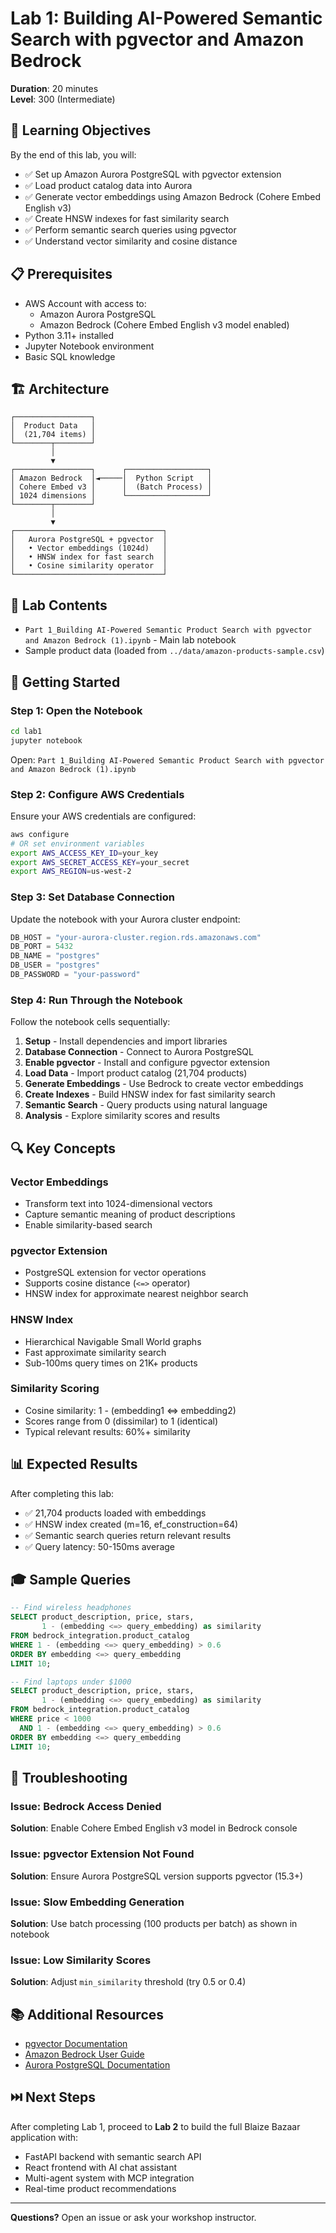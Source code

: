 # Lab 1: Building AI-Powered Semantic Search with pgvector and Amazon Bedrock

**Duration**: 20 minutes  
**Level**: 300 (Intermediate)

## 🎯 Learning Objectives

By the end of this lab, you will:
- ✅ Set up Amazon Aurora PostgreSQL with pgvector extension
- ✅ Load product catalog data into Aurora
- ✅ Generate vector embeddings using Amazon Bedrock (Cohere Embed English v3)
- ✅ Create HNSW indexes for fast similarity search
- ✅ Perform semantic search queries using pgvector
- ✅ Understand vector similarity and cosine distance

## 📋 Prerequisites

- AWS Account with access to:
  - Amazon Aurora PostgreSQL
  - Amazon Bedrock (Cohere Embed English v3 model enabled)
- Python 3.11+ installed
- Jupyter Notebook environment
- Basic SQL knowledge

## 🏗️ Architecture

```
┌─────────────────┐
│  Product Data   │
│  (21,704 items) │
└────────┬────────┘
         │
         ▼
┌─────────────────┐      ┌──────────────────┐
│ Amazon Bedrock  │◄─────│  Python Script   │
│ Cohere Embed v3 │      │  (Batch Process) │
│ 1024 dimensions │      └──────────────────┘
└────────┬────────┘
         │
         ▼
┌─────────────────────────────────┐
│   Aurora PostgreSQL + pgvector  │
│   • Vector embeddings (1024d)   │
│   • HNSW index for fast search  │
│   • Cosine similarity operator  │
└─────────────────────────────────┘
```

## 📁 Lab Contents

- `Part 1_Building AI-Powered Semantic Product Search with pgvector and Amazon Bedrock (1).ipynb` - Main lab notebook
- Sample product data (loaded from `../data/amazon-products-sample.csv`)

## 🚀 Getting Started

### Step 1: Open the Notebook

```bash
cd lab1
jupyter notebook
```

Open: `Part 1_Building AI-Powered Semantic Product Search with pgvector and Amazon Bedrock (1).ipynb`

### Step 2: Configure AWS Credentials

Ensure your AWS credentials are configured:

```bash
aws configure
# OR set environment variables
export AWS_ACCESS_KEY_ID=your_key
export AWS_SECRET_ACCESS_KEY=your_secret
export AWS_REGION=us-west-2
```

### Step 3: Set Database Connection

Update the notebook with your Aurora cluster endpoint:

```python
DB_HOST = "your-aurora-cluster.region.rds.amazonaws.com"
DB_PORT = 5432
DB_NAME = "postgres"
DB_USER = "postgres"
DB_PASSWORD = "your-password"
```

### Step 4: Run Through the Notebook

Follow the notebook cells sequentially:

1. **Setup** - Install dependencies and import libraries
2. **Database Connection** - Connect to Aurora PostgreSQL
3. **Enable pgvector** - Install and configure pgvector extension
4. **Load Data** - Import product catalog (21,704 products)
5. **Generate Embeddings** - Use Bedrock to create vector embeddings
6. **Create Indexes** - Build HNSW index for fast similarity search
7. **Semantic Search** - Query products using natural language
8. **Analysis** - Explore similarity scores and results

## 🔍 Key Concepts

### Vector Embeddings
- Transform text into 1024-dimensional vectors
- Capture semantic meaning of product descriptions
- Enable similarity-based search

### pgvector Extension
- PostgreSQL extension for vector operations
- Supports cosine distance (`<=>` operator)
- HNSW index for approximate nearest neighbor search

### HNSW Index
- Hierarchical Navigable Small World graphs
- Fast approximate similarity search
- Sub-100ms query times on 21K+ products

### Similarity Scoring
- Cosine similarity: 1 - (embedding1 <=> embedding2)
- Scores range from 0 (dissimilar) to 1 (identical)
- Typical relevant results: 60%+ similarity

## 📊 Expected Results

After completing this lab:
- ✅ 21,704 products loaded with embeddings
- ✅ HNSW index created (m=16, ef_construction=64)
- ✅ Semantic search queries return relevant results
- ✅ Query latency: 50-150ms average

## 🎓 Sample Queries

```sql
-- Find wireless headphones
SELECT product_description, price, stars, 
       1 - (embedding <=> query_embedding) as similarity
FROM bedrock_integration.product_catalog
WHERE 1 - (embedding <=> query_embedding) > 0.6
ORDER BY embedding <=> query_embedding
LIMIT 10;

-- Find laptops under $1000
SELECT product_description, price, stars,
       1 - (embedding <=> query_embedding) as similarity
FROM bedrock_integration.product_catalog
WHERE price < 1000 
  AND 1 - (embedding <=> query_embedding) > 0.6
ORDER BY embedding <=> query_embedding
LIMIT 10;
```

## 🐛 Troubleshooting

### Issue: Bedrock Access Denied
**Solution**: Enable Cohere Embed English v3 model in Bedrock console

### Issue: pgvector Extension Not Found
**Solution**: Ensure Aurora PostgreSQL version supports pgvector (15.3+)

### Issue: Slow Embedding Generation
**Solution**: Use batch processing (100 products per batch) as shown in notebook

### Issue: Low Similarity Scores
**Solution**: Adjust `min_similarity` threshold (try 0.5 or 0.4)

## 📚 Additional Resources

- [pgvector Documentation](https://github.com/pgvector/pgvector)
- [Amazon Bedrock User Guide](https://docs.aws.amazon.com/bedrock/)
- [Aurora PostgreSQL Documentation](https://docs.aws.amazon.com/AmazonRDS/latest/AuroraUserGuide/)

## ⏭️ Next Steps

After completing Lab 1, proceed to **Lab 2** to build the full Blaize Bazaar application with:
- FastAPI backend with semantic search API
- React frontend with AI chat assistant
- Multi-agent system with MCP integration
- Real-time product recommendations

---

**Questions?** Open an issue or ask your workshop instructor.
